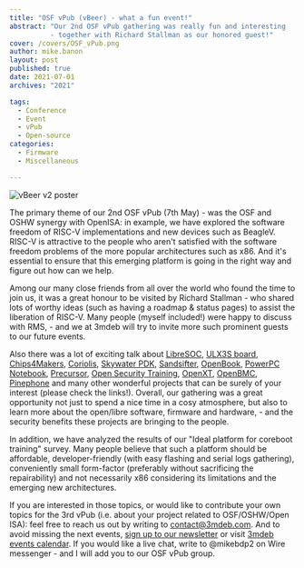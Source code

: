 ```yaml
---
title: "OSF vPub (vBeer) - what a fun event!"
abstract: "Our 2nd OSF vPub gathering was really fun and interesting
          - together with Richard Stallman as our honored guest!"
cover: /covers/OSF_vPub.png
author: mike.banon
layout: post
published: true
date: 2021-07-01
archives: "2021"

tags:
  - Conference
  - Event
  - vPub
  - Open-source
categories:
  - Firmware
  - Miscellaneous

---
```


![vBeer v2 poster](/img/vbeer_v2_poster.png)

The primary theme of our 2nd OSF vPub (7th May) - was the OSF and OSHW synergy
with OpenISA: in example, we have explored the software freedom of RISC-V
implementations and new devices such as BeagleV. RISC-V is attractive to the
people who aren't satisfied with the software freedom problems of the more
popular architectures such as x86. And it's essential to ensure that this
emerging platform is going in the right way and figure out how can we help.

Among our many close friends from all over the world who found the time to join
us, it was a great honour to be visited by Richard Stallman - who shared lots of
worthy ideas (such as having a roadmap & status pages) to assist the liberation
of RISC-V. Many people (myself included!) were happy to discuss with RMS, - and
we at 3mdeb will try to invite more such prominent guests to our future events.

Also there was a lot of exciting talk about [LibreSOC][1], [ULX3S board][2],
[Chips4Makers][3], [Coriolis][4], [Skywater PDK][5], [Sandsifter][6],
[OpenBook][7], [PowerPC Notebook][8], [Precursor][9],
[Open Security Training][10], [OpenXT][11], [OpenBMC][12], [Pinephone][13] and
many other wonderful projects that can be surely of your interest (please check
the links!). Overall, our gathering was a great opportunity not just to spend a
nice time in a cosy atmosphere, but also to learn more about the open/libre
software, firmware and hardware, - and the security benefits these projects are
bringing to the people.

In addition, we have analyzed the results of our "Ideal platform for coreboot
training" survey. Many people believe that such a platform should be affordable,
developer-friendly (with easy flashing and serial logs gathering), conveniently
small form-factor (preferably without sacrificing the repairability) and not
necessarily x86 considering its limitations and the emerging new architectures.

If you are interested in those topics, or would like to contribute your own
topics for the 3rd vPub (i.e. about your project related to OSF/OSHW/Open ISA):
feel free to reach us out by writing to <contact@3mdeb.com>. And to avoid
missing the next events, [sign up to our newsletter][14] or visit
[3mdeb events calendar][15]. If you would like a live chat, write to @mikebdp2
on Wire messenger - and I will add you to our OSF vPub group.

[1]: https://libre-soc.org/
[2]: https://www.crowdsupply.com/radiona/ulx3s
[3]: https://chips4makers.io/
[4]: http://coriolis.lip6.fr/
[5]: https://github.com/google/skywater-pdk
[6]: https://github.com/Battelle/sandsifter
[7]: https://openbook.net/
[8]: https://www.powerpc-notebook.org/
[9]: https://www.crowdsupply.com/sutajio-kosagi/precursor
[10]: https://www.opensecuritytraining.info/
[11]: https://openxt.org/
[12]: https://github.com/openbmc/openbmc
[13]: https://www.pine64.org/pinephone/
[14]: https://newsletter.3mdeb.com/subscription/PW6XnCeK6
[15]: https://3mdeb.com/events/
